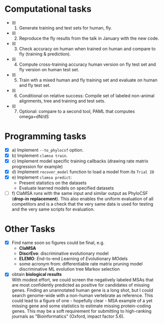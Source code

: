 # Computational tasks
 - [x] 1) Generate training and test sets for human, fly.
 - [x] 2) Reproduce the fly results from the talk in January with the new code.
 - [x] 3) Check accuracy on human when trained on human and compare to fly (training & prediction).
 - [x] 4) Compute cross-training accuracy human version on fly test set and fly version on human test set.  
 - [x] 5) Train wth a mixed human and fly training set and evaluate on human and fly test set.
 - [x] 6) Conditional on relative success: Compile set of labeled non-animal alignments, tree and training and test sets.
 - [x] 7) Optional: compare to a second tool, PAML that computes omega=dN/dS
  
# Programming tasks
  - [x] a) Implement ```--to_phylocsf``` option.
  - [x] b) Implement `clamsa train`.
  - [x] c) Implement model specific training callbacks (drawing rate matrix progression for example)
  - [x] d) Implement `recover_model` function to load a model from its `Trial ID`
  - [x] e) Implement `clamsa predict`:
    - Present statistics on the datasets
    - Evaluate learned models on specified datasets
  - [ ] f) ClaMSA runs with the same input and similar output as PhyloCSF (**drop-in replacement**).
        This also enables the uniform evaluation of all competitors and is a check that the very same
        data is used for testing and the very same scripts for evaluation.

# Other Tasks
  - [x] Find name soon so figures could be final, e.g.
     - **ClaMSA**
     - **DiscrEvo**: discriminative evolutionary model
     - **ELEMO**: *E*nd-to-end *L*earning of *E*volutionary *MO*dels 
     - some acronym from: differentiable rate matrix pruning model discriminative ML evolution tree Markov selection
  - [x] obtain **biological results**  
        With modest effort, we could screen the negatively labeled MSAs that are most confidently predicted as positive for candidates of missing genes.
        Finding an unannotated human gene is a long shot, but I could search genome-wide with a non-human vertebrate as reference.
        This could lead to a figure of one - hopefully clear - MSA example of a yet missing gene and some statistics to estimate missing protein-coding genes.
        This may be a soft requirement for submitting to high-ranking journals as "Bioinformatics" (Oxford, impact factor 5.6).
